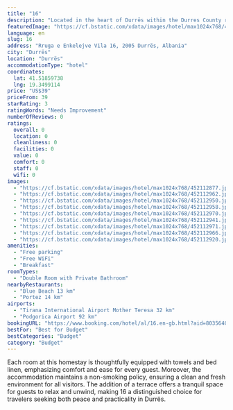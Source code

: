 ```yaml
---
title: "16"
description: "Located in the heart of Durrës within the Durres County region, 16 stands out for its serene garden setting."
featuredImage: "https://cf.bstatic.com/xdata/images/hotel/max1024x768/452112877.jpg?k=e99aeb0adc1c1da16bf68648014db4262251bb1911344c1dea3901d645f0f1f9&o=&hp=1"
language: en
slug: 16
address: "Rruga e Enkelejve Vila 16, 2005 Durrës, Albania"
city: "Durrës"
location: "Durrës"
accommodationType: "hotel"
coordinates:
  lat: 41.51859738
  lng: 19.3499114
price: "US$39"
priceFrom: 39
starRating: 3
ratingWords: "Needs Improvement"
numberOfReviews: 0
ratings:
  overall: 0
  location: 0
  cleanliness: 0
  facilities: 0
  value: 0
  comfort: 0
  staff: 0
  wifi: 0
images:
  - "https://cf.bstatic.com/xdata/images/hotel/max1024x768/452112877.jpg?k=e99aeb0adc1c1da16bf68648014db4262251bb1911344c1dea3901d645f0f1f9&o=&hp=1"
  - "https://cf.bstatic.com/xdata/images/hotel/max1024x768/452112962.jpg?k=81f9a2b04103e24a436f1da5a93c5797e8e0431edde49545fd947e8cd48a642a&o=&hp=1"
  - "https://cf.bstatic.com/xdata/images/hotel/max1024x768/452112950.jpg?k=030ffbbbf7927c10265c0dd7b5758c716141af5c34970205f7ee0f6e0dc47245&o=&hp=1"
  - "https://cf.bstatic.com/xdata/images/hotel/max1024x768/452112958.jpg?k=f4c9325ca90f41f8a8662496d727a344ecdbad11b6fa890e62cf6d1f3a95b1bb&o=&hp=1"
  - "https://cf.bstatic.com/xdata/images/hotel/max1024x768/452112970.jpg?k=bc970f6236d715f02059b9479b220cf97d6b2e0264c6b5bc0e5cbba85a7c1c06&o=&hp=1"
  - "https://cf.bstatic.com/xdata/images/hotel/max1024x768/452112941.jpg?k=5438836930f7eb2121280c86df7640a0f5378c49e79392088b9d2082939a6397&o=&hp=1"
  - "https://cf.bstatic.com/xdata/images/hotel/max1024x768/452112971.jpg?k=14765463a5774664720103df1b1d4eb2e2699df026fce2089cdb65157e523701&o=&hp=1"
  - "https://cf.bstatic.com/xdata/images/hotel/max1024x768/452112966.jpg?k=d02b6b4ac2a13f9641e664cbece4a1dd124bbb1c1072a45afc32a72926db9b92&o=&hp=1"
  - "https://cf.bstatic.com/xdata/images/hotel/max1024x768/452112920.jpg?k=852045dbdc3badfd20cb85b2db7b35b9837e3a6b88f2d8085b9f20dce7ed947f&o=&hp=1"
amenities:
  - "Free parking"
  - "Free WiFi"
  - "Breakfast"
roomTypes:
  - "Double Room with Private Bathroom"
nearbyRestaurants:
  - "Blue Beach 13 km"
  - "Portez 14 km"
airports:
  - "Tirana International Airport Mother Teresa 32 km"
  - "Podgorica Airport 92 km"
bookingURL: "https://www.booking.com/hotel/al/16.en-gb.html?aid=8035640"
bestFor: "Best for Budget"
bestCategories: "Budget"
category: "Budget"
---
```


Each room at this homestay is thoughtfully equipped with towels and bed linen, emphasizing comfort and ease for every guest. Moreover, the accommodation maintains a non-smoking policy, ensuring a clean and fresh environment for all visitors. The addition of a terrace offers a tranquil space for guests to relax and unwind, making 16 a distinguished choice for travelers seeking both peace and practicality in Durrës.